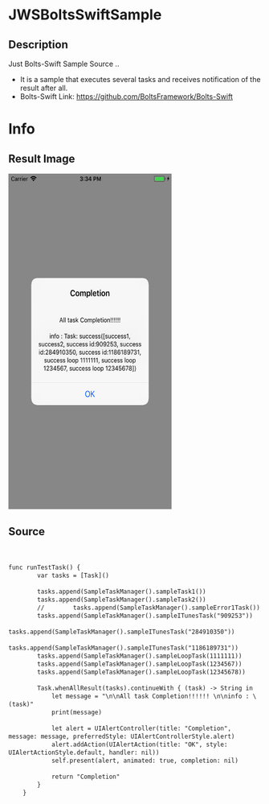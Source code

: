 # JWSBoltsSwiftSample
## Description
Just Bolts-Swift Sample Source ..
- It is a sample that executes several tasks and receives notification of the result after all.
- Bolts-Swift Link: https://github.com/BoltsFramework/Bolts-Swift

# Info
## Result Image

<img width="325" height="667" src="/Image/result_image.png"></img>

## Source
<pre><code>

func runTestTask() {
        var tasks = [Task<AnyObject>]()
        
        tasks.append(SampleTaskManager().sampleTask1())
        tasks.append(SampleTaskManager().sampleTask2())
        //        tasks.append(SampleTaskManager().sampleError1Task())
        tasks.append(SampleTaskManager().sampleITunesTask("909253"))
        tasks.append(SampleTaskManager().sampleITunesTask("284910350"))
        tasks.append(SampleTaskManager().sampleITunesTask("1186189731"))
        tasks.append(SampleTaskManager().sampleLoopTask(1111111))
        tasks.append(SampleTaskManager().sampleLoopTask(1234567))
        tasks.append(SampleTaskManager().sampleLoopTask(12345678))
        
        Task<AnyObject>.whenAllResult(tasks).continueWith { (task) -> String in
            let message = "\n\nAll task Completion!!!!!! \n\ninfo : \(task)"
            print(message)
            
            let alert = UIAlertController(title: "Completion", message: message, preferredStyle: UIAlertControllerStyle.alert)
            alert.addAction(UIAlertAction(title: "OK", style: UIAlertActionStyle.default, handler: nil))
            self.present(alert, animated: true, completion: nil)
            
            return "Completion"
        }
    }

</code></pre>
